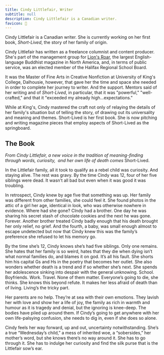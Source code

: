 ```yaml
---
title: Cindy Littlefair, Writer
subtitle: null
description: Cindy Littlefair is a Canadian writer.
favicon: 📖
---
```


<script>
  import portrait from '$lib/assets/portrait.jpg'
  import ImageCaption from '$lib/components/imageCaption.svelte'
</script>

<ImageCaption image={portrait} alt="Portrait of Cindy Littlefair">

Cindy Littlefair is a Canadian writer. She is currently working on her first book, _Short-Lived_, the story of her family of origin.

</ImageCaption>

Cindy Littlefair has written as a freelance columnist and content producer. She's part of the management group for [Lion's Roar](http://lionsroar.com/), the largest English-language Buddhist magazine in North America, and, in terms of public service, was an elected member of the Halifax Regional School Board.

It was the Master of Fine Arts in Creative Nonfiction at University of King's College, Dalhousie, however, that gave her the time and space she needed in order to complete her journey to writer. And the support. Mentors said of her writing and of _Short-Lived_, in particular, that it was "powerful," "well-crafted," and that it "exceeded my already high...expectations."

While at King's, Cindy mastered the craft not only of relaying the details of her family's situation but of telling the story, of drawing out its universality and meaning and themes. Short-Lived is her first book. She is now pitching and writing magazine pieces that employ aspects of Short-Lived as the springboard.

## The Book

_From Cindy Littlefair, a new voice in the tradition of meaning-finding through words, curiosity,  and her own life of death comes_ Short-Lived.

In the Littlefair family, all it took to qualify as a rebel child was curiosity. And staying alive. The rest was gravy. By the time Cindy was 12, four of her five siblings were dead. It wasn’t all bad but even when it was good it was troubling.

In retrospect, Cindy knew by age five that something was up. Her family was different from other families, she could feel it. She found photos in the attic of a girl her age, identical in look, who was otherwise nowhere in evidence. Where had she gone? CIndy had a brother. One day he was sharing his secret stash of chocolate cookies and the next he was gone. Forever. Another brother treated Cindy badly enough that his death brought her only relief, no grief. And the fourth, a baby, was small enough almost to escape undetected but now that Cindy knew this was the family’s preference she refused to let his memory go.

By the time she’s 12, Cindy knows she’s had five siblings. Only one remains. She hates that her family is so weird, hates that they die when dying isn’t what normal families do, and blames it on god. It’s all his fault. She shorts him his capital Gs and Hs in the poetry that becomes her outlet. She also wonders whether death is a trend and if so whether she’s next. She spends her adolescence sinking into despair with the general unknowing. School. Boyfriends. Work. Travel. None of them matter. Everyone’s going to die, she thinks. She knows this beyond refute. It makes her less afraid of death than of living. Living’s the tricky part.

Her parents are no help. They’re at sea with their own emotions. They lavish her with love and show her a life of joy, the family as rich in warmth and humour as it is tragedy and denial, but the ignoring is knee-deep. The bodies have piled up around them. If Cindy’s going to get anywhere with her own life-palsying confusion, she needs to dig in, even if she does so alone.

Cindy feels her way forward, up and out, uncertainty notwithstanding. She’s a true “Wednesday’s child,” a mess of inherited woe, a “sobersides,” her mother’s word, but she knows there’s no way around it. She has to go through it. She has to indulge her curiosity and find the silk purse that is the Littlefair sow’s ear.
